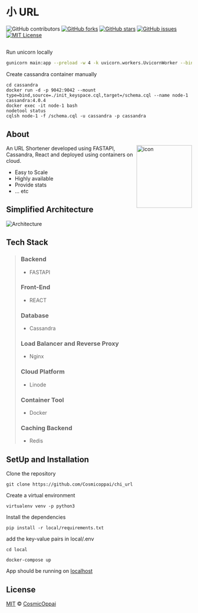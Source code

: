 # 小 URL
![GitHub contributors](https://img.shields.io/github/contributors/cosmicoppai/chi_url?color=lightgrey)
[![GitHub forks](https://img.shields.io/github/forks/cosmicoppai/chi_url?color=lightgrey)](https://github.com/Cosmicoppai/chi_url/network)
[![GitHub stars](https://img.shields.io/github/stars/cosmicoppai/chi_url?color=lightgrey)](https://github.com/Cosmicoppai/chi_url/stargazers)
[![GitHub issues](https://img.shields.io/github/issues/Cosmicoppai/chi_url?color=lightgrey)](https://github.com/Cosmicoppai/chi_url/issues)
[![MIT License](https://img.shields.io/badge/license-MIT-lightgrey)](./LICENSE)

##
Run unicorn locally
```bash
gunicorn main:app --preload -w 4 -k uvicorn.workers.UvicornWorker --bind 0.0.0.0:8000
```
Create cassandra container manually
```
cd cassandra
docker run -d -p 9042:9042 --mount type=bind,source=./init_keyspace.cql,target=/schema.cql --name node-1 cassandra:4.0.4
docker exec -it node-1 bash
nodetool status
cqlsh node-1 -f /schema.cql -u cassandra -p cassandra
```

## About
<img align="right" width="150" height="170" src="static/icon.png" alt="icon">
 An URL Shortener developed using FASTAPI, Cassandra, React and deployed using containers on cloud.

- Easy to Scale
- Highly available
- Provide stats
- ... etc
  
## Simplified Architecture
![Architecture](static/architecture.png)

## Tech Stack
> ### Backend
> * FASTAPI
> ### Front-End
> * REACT
> ### Database
> * Cassandra
> ### Load Balancer and Reverse Proxy
> * Nginx
> ### Cloud Platform
> * Linode
> ### Container Tool
> * Docker
>  ### Caching Backend
> * Redis


## SetUp and Installation

Clone the repository
```
git clone https://github.com/Cosmicoppai/chi_url
```
Create a virtual environment
```
virtualenv venv -p python3
```
Install the dependencies
```
pip install -r local/requirements.txt
```
add the key-value pairs in local/.env

```
cd local

docker-compose up
```
App should be running on [localhost](http://localhost)

## License
[MIT](http://opensource.org/licenses/MIT) © [CosmicOppai](https://github.com/cosmicoppai)